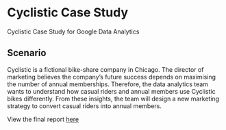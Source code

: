 # Cyclistic Case Study
Cyclistic Case Study for Google Data Analytics

## Scenario 
Cyclistic is a fictional bike-share company in Chicago. The director of marketing believes the company’s future success depends on maximising the number of annual memberships. Therefore, the data analytics team wants to understand how casual riders and annual members use Cyclistic bikes differently. From these insights, the team will design a new marketing strategy to convert casual riders into annual members.

View the final report [here](https://jeffbai996.github.io/cyclistic_case_study/)